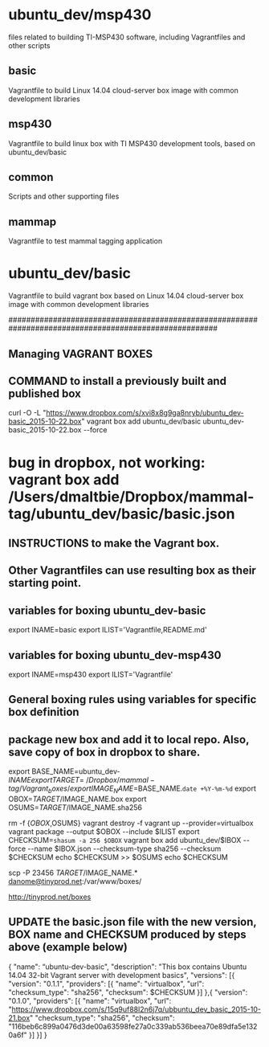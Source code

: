 # ubuntu_dev/msp430
files related to building TI-MSP430 software, including Vagrantfiles and other scripts

## basic
Vagrantfile to build Linux 14.04 cloud-server box image with common development libraries

## msp430
Vagrantfile to build linux box with TI MSP430 development tools, based on ubuntu_dev/basic

## common
Scripts and other supporting files

## mammap
Vagrantfile to test mammal tagging application

# ubuntu_dev/basic
Vagrantfile to build vagrant box based on Linux 14.04 cloud-server box image with common development libraries


#######################################################################################################
##
## Managing VAGRANT BOXES
##
## COMMAND to install a previously built and published box

curl -O -L "https://www.dropbox.com/s/xvi8x8g9ga8nryb/ubuntu_dev-basic_2015-10-22.box"
vagrant box add ubuntu_dev/basic ubuntu_dev-basic_2015-10-22.box --force

# bug in dropbox, not working: vagrant box add /Users/dmaltbie/Dropbox/mammal-tag/ubuntu_dev/basic/basic.json


## INSTRUCTIONS to make the Vagrant box. 
##  Other Vagrantfiles can use resulting box as their starting point.

## variables for boxing ubuntu_dev-basic
export INAME=basic
export ILIST='Vagrantfile,README.md'

## variables for boxing ubuntu_dev-msp430
export INAME=msp430
export ILIST='Vagrantfile'

## General boxing rules using variables for specific box definition
##  package new box and add it to local repo. Also, save copy of box in dropbox to share.
export BASE_NAME=ubuntu_dev-$INAME
export TARGET=~/Dropbox/mammal-tag/Vagrant_boxes/
export IMAGE_NAME=$BASE_NAME.`date +%Y-%m-%d`
export OBOX=$TARGET/$IMAGE_NAME.box
export OSUMS=$TARGET/$IMAGE_NAME.sha256

rm -f {$OBOX,$OSUMS}
vagrant destroy -f
vagrant up --provider=virtualbox
vagrant package --output $OBOX --include $ILIST
export CHECKSUM=`shasum -a 256 $OBOX`
vagrant box add ubuntu_dev/$IBOX --force --name $IBOX.json  --checksum-type sha256 --checksum $CHECKSUM
echo $CHECKSUM >> $OSUMS
echo $CHECKSUM

scp -P 23456 $TARGET/$IMAGE_NAME.* danome@tinyprod.net:/var/www/boxes/

http://tinyprod.net/boxes


## UPDATE the basic.json file with the new version, BOX name and CHECKSUM produced by steps above (example below)
{
    "name": “ubuntu-dev-basic",
    "description": "This box contains Ubuntu 14.04 32-bit Vagrant server with development basics",
    "versions": [{
        "version": "0.1.1",
        "providers": [{
                "name": "virtualbox",
                "url": <dropbox URL>
                "checksum_type": "sha256",
                "checksum": $CHECKSUM
        }]
    },{
        "version": "0.1.0",
        "providers": [{
                "name": "virtualbox",
                "url": "https://www.dropbox.com/s/15q9uf88l2n6j7q/ubbuntu_dev_basic_2015-10-21.box"
                "checksum_type": "sha256",
                "checksum": "116beb6c899a0476d3de00a63598fe27a0c339ab536beea70e89dfa5e1320a6f"
        }]
    }]
}
